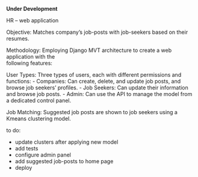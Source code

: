 **Under Development**

HR – web application 
  
  Objective: Matches company’s job-posts with job-seekers based on their resumes.       
       
  Methodology: Employing Django MVT architecture to create a web application with the     
  following features:

  User Types: Three types of users, each with different permissions and functions:
	  -  Companies: Can create, delete, and update job posts, and browse job seekers’ profiles.
	  -  Job Seekers: Can update their information and browse job posts.
	  -  Admin: Can use the API to manage the model from a dedicated control panel.

  Job Matching: Suggested job posts are shown to job seekers using a Kmeans clustering model.

to do:
- update clusters after applying new model
- add tests
- configure admin panel
- add suggested job-posts to home page
- deploy
